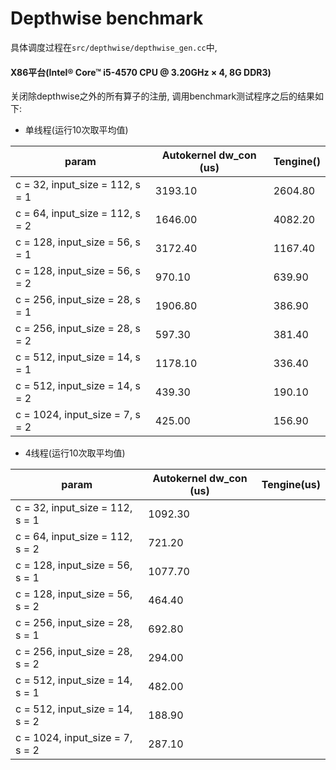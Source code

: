 # Depthwise benchmark

具体调度过程在`src/depthwise/depthwise_gen.cc`中, 

#### X86平台(Intel® Core™ i5-4570 CPU @ 3.20GHz × 4, 8G DDR3)

关闭除depthwise之外的所有算子的注册, 调用benchmark测试程序之后的结果如下:

- 单线程(运行10次取平均值)

| param                           | Autokernel dw_con (us) | Tengine() |
| ------------------------------- | ---------------------- | --------- |
| c = 32, input_size = 112, s = 1 | 3193.10                | 2604.80   |
| c = 64, input_size = 112, s = 2 | 1646.00                | 4082.20   |
| c = 128, input_size = 56, s = 1 | 3172.40                | 1167.40   |
| c = 128, input_size = 56, s = 2 | 970.10                 | 639.90    |
| c = 256, input_size = 28, s = 1 | 1906.80                | 386.90    |
| c = 256, input_size = 28, s = 2 | 597.30                 | 381.40    |
| c = 512, input_size = 14, s = 1 | 1178.10                | 336.40    |
| c = 512, input_size = 14, s = 2 | 439.30                 | 190.10    |
| c = 1024, input_size = 7, s = 2 | 425.00                 | 156.90    |

- 4线程(运行10次取平均值)

| param                           | Autokernel dw_con (us) | Tengine(us) |
| ------------------------------- | ---------------------- | ----------- |
| c = 32, input_size = 112, s = 1 | 1092.30                |             |
| c = 64, input_size = 112, s = 2 | 721.20                 |             |
| c = 128, input_size = 56, s = 1 | 1077.70                |             |
| c = 128, input_size = 56, s = 2 | 464.40                 |             |
| c = 256, input_size = 28, s = 1 | 692.80                 |             |
| c = 256, input_size = 28, s = 2 | 294.00                 |             |
| c = 512, input_size = 14, s = 1 | 482.00                 |             |
| c = 512, input_size = 14, s = 2 | 188.90                 |             |
| c = 1024, input_size = 7, s = 2 | 287.10                 |             |